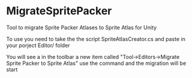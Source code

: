 # MigrateSpritePacker
Tool to migrate Sprite Packer Atlases to Sprite Atlas for Unity

To use you need to take the the script SpriteAtlasCreator.cs and paste in your porject Editor/ folder

You will see  a in the toolbar a new item called "Tool->Editors->Migrate Sprite Packer to Sprite Atlas" use the command and the migration will be start
